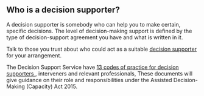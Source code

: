 ##  Who is a decision supporter?

A decision supporter is somebody who can help you to make certain, specific
decisions. The level of decision-making support is defined by the type of
decision-support agreement you have and what is written in it.

Talk to those you trust about who could act as a suitable [ decision supporter
](https://decisionsupportservice.ie/services/decision-supporters) for your
arrangement.

The Decision Support Service have [ 13 codes of practice for decision
supporters ](https://decisionsupportservice.ie/resources/codes-practice) ,
interveners and relevant professionals, These documents will give guidance on
their role and responsibilities under the Assisted Decision-Making (Capacity)
Act 2015.
